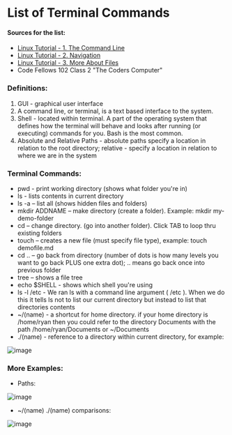 # List of Terminal Commands

#### Sources for the list: 
* [Linux Tutorial - 1. The Command Line](https://ryanstutorials.net/linuxtutorial/commandline.php)
* [Linux Tutorial - 2. Navigation](https://ryanstutorials.net/linuxtutorial/navigation.php)
* [Linux Tutorial - 3. More About Files](https://ryanstutorials.net/linuxtutorial/aboutfiles.php)
* Code Fellows 102 Class 2 "The Coders Computer"

### Definitions: 

1. GUI - graphical user interface
2. A command line, or terminal, is a text based interface to the system.
3. Shell - located within terminal. A part of the operating system that defines how the terminal will behave and looks after running (or executing) commands for you. Bash is the most common. 
4. Absolute and Relative Paths - absolute paths specify a location in relation to the root directory; relative - specify a location in relation to where we are in the system 

### Terminal Commands:

* pwd - print working directory (shows what folder you're in)
* ls - lists contents in current directory
* ls -a – list all (shows hidden files and folders)
* mkdir ADDNAME – make directory (create a folder). Example: mkdir my-demo-folder
* cd – change directory. (go into another folder). Click TAB to loop thru existing folders
* touch – creates a new file (must specify file type), example: touch demofile.md
* cd .. – go back from directory (number of dots is how many levels you want to go back PLUS one extra dot); .. means go back once into previous folder
* tree – shows a file tree
* echo $SHELL - shows which shell you're using
* ls -l /etc - We ran ls with a command line argument ( /etc ). When we do this it tells ls not to list our current directory but instead to list that directories contents
* ~/(name) - a shortcut for home directory. if your home directory is /home/ryan then you could refer to the directory Documents with the path /home/ryan/Documents or ~/Documents
* ./(name) - reference to a directory within current directory, for example:

![image](https://user-images.githubusercontent.com/48433669/209428350-ee43ac6b-c5da-4493-9b50-6c0e5c92e985.png)





### More Examples: 
* Paths: 

![image](https://user-images.githubusercontent.com/48433669/209428160-135eb25e-fdee-4502-965c-2fb08a34d026.png)


* ~/(name)   ./(name) comparisons:

![image](https://user-images.githubusercontent.com/48433669/209428473-a1a6bdcb-97be-4831-a540-a854df9a67e7.png)


